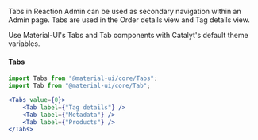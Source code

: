Tabs in Reaction Admin can be used as secondary navigation within an Admin page. Tabs are used in the Order details view and Tag details view.

Use Material-UI's Tabs and Tab components with Catalyt's default theme variables.

#### Tabs

```jsx
import Tabs from "@material-ui/core/Tabs";
import Tab from "@material-ui/core/Tab";

<Tabs value={0}>
    <Tab label={"Tag details"} />
    <Tab label={"Metadata"} />
    <Tab label={"Products"} />
</Tabs>
```